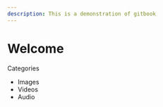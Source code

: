 ```yaml
---
description: This is a demonstration of gitbook
---
```


# Welcome

Categories

* Images
* Videos
* Audio&#x20;
